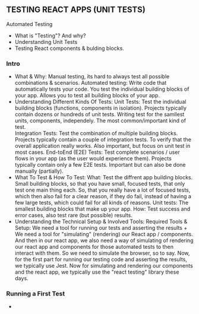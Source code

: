 ## TESTING REACT APPS (UNIT TESTS)

Automated Testing

- What is "Testing"? And why?
- Understanding Unit Tests
- Testing React components & bulding blocks.

### Intro

- What & Why:
  Manual testing, its hard to always test all possible combinations & scenarios.
  Automated testing: Write code that automatically tests your code. You test the individual building blocks of your app. Allows you to test all building blocks of your app.
- Understanding Different Kinds Of Tests:
  Unit Tests: Test the individual building blocks (functions, components in isolation). Projects typically contain dozens or hundreds of unit tests. Writing test for the samllest units, components, independely. The most common/important kind of test.  
  Integration Tests: Test the combination of multiple building blocks. Projects typically contain a couple of integration tests. To verify that the overall application really works. Also important, but focus on unit test in most cases.
  End-toEnd (E2E) Tests: Test complete scenarios / user flows in your app (as the user would experience them). Projects typically contain only a few E2E tests. Important but can also be done manually (partially).
- What To Test & How To Test:
  What: Test the diffrent app building blocks. Small building blocks, so that you have small, focused tests, that only test one main thing each. So, that you really have a lot of focused tests, which then also fail for a clear reason, if they do fail, instead of having a few large tests, which could fail for all kinds of reasons. Unit tests: The smallest building blocks that make up your app.
  How: Test success and error cases, also test rare (but possible) results.
- Understanding the Technical Setup & Involved Tools:
  Required Tools & Setup: We need a tool for running our tests and asserting the results + We need a tool for "simulating" (rendering) our React app / components. And then in our react app, we also need a way of simulating of rendering our react app and components for those automated tests to then interact with them. So we need to simulate the browser, so to say.
  Now, for the first part for running our testing code and asserting the results, we typically use Jest. Now for simulating and rendering our components and the react app, we typically use the "react testing" library these days.

### Running a First Test

-

